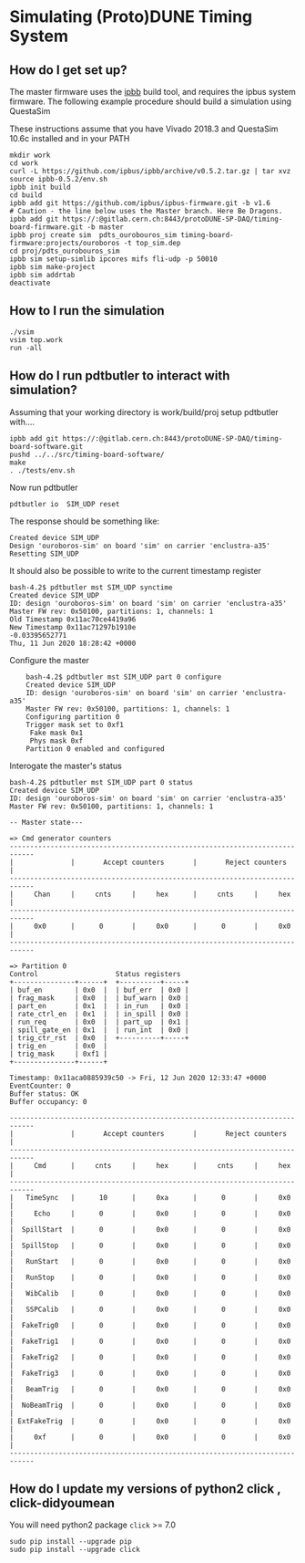 # Simulating (Proto)DUNE Timing System

## How do I get set up? ##

The master firmware uses the [ipbb](https://github.com/ipbus/ipbb) build tool, and requires the ipbus system firmware.
The following example procedure should build a simulation using QuestaSim

These instructions assume that you have Vivado 2018.3 and QuestaSim 10.6c installed and in your PATH

	mkdir work
	cd work
	curl -L https://github.com/ipbus/ipbb/archive/v0.5.2.tar.gz | tar xvz
	source ipbb-0.5.2/env.sh 
	ipbb init build
	cd build
	ipbb add git https://github.com/ipbus/ipbus-firmware.git -b v1.6
	# Caution - the line below uses the Master branch. Here Be Dragons.
	ipbb add git https://:@gitlab.cern.ch:8443/protoDUNE-SP-DAQ/timing-board-firmware.git -b master 
	ipbb proj create sim  pdts_ourobouros_sim timing-board-firmware:projects/ouroboros -t top_sim.dep
	cd proj/pdts_ourobouros_sim 
	ipbb sim setup-simlib ipcores mifs fli-udp -p 50010
	ipbb sim make-project
	ipbb sim addrtab
	deactivate

## How to I run the simulation ##


	./vsim
	vsim top.work
	run -all

## How do I run pdtbutler to interact with simulation?

Assuming that your working directory is work/build/proj setup pdtbutler with....

	ipbb add git https://:@gitlab.cern.ch:8443/protoDUNE-SP-DAQ/timing-board-software.git
	pushd ../../src/timing-board-software/
	make
	. ./tests/env.sh

Now run pdtbutler 

	pdtbutler io  SIM_UDP reset

The response should be something like:

	Created device SIM_UDP
	Design 'ouroboros-sim' on board 'sim' on carrier 'enclustra-a35'
	Resetting SIM_UDP

It should also be possible to write to the current timestamp register

	bash-4.2$ pdtbutler mst SIM_UDP synctime 
	Created device SIM_UDP
	ID: design 'ouroboros-sim' on board 'sim' on carrier 'enclustra-a35'
	Master FW rev: 0x50100, partitions: 1, channels: 1
	Old Timestamp 0x11ac70ce4419a96
	New Timestamp 0x11ac71297b1910e
	-0.03395652771
	Thu, 11 Jun 2020 18:28:42 +0000

Configure the master

```
	bash-4.2$ pdtbutler mst SIM_UDP part 0 configure
	Created device SIM_UDP
	ID: design 'ouroboros-sim' on board 'sim' on carrier 'enclustra-a35'
	Master FW rev: 0x50100, partitions: 1, channels: 1
	Configuring partition 0
	Trigger mask set to 0xf1
 	 Fake mask 0x1
 	 Phys mask 0xf
	Partition 0 enabled and configured
```
Interogate the master's status


```
bash-4.2$ pdtbutler mst SIM_UDP part 0 status
Created device SIM_UDP
ID: design 'ouroboros-sim' on board 'sim' on carrier 'enclustra-a35'
Master FW rev: 0x50100, partitions: 1, channels: 1

-- Master state---

=> Cmd generator counters
----------------------------------------------------------------------------
|              |       Accept counters       |       Reject counters       |
----------------------------------------------------------------------------
|     Chan     |     cnts     |     hex      |     cnts     |     hex      |
----------------------------------------------------------------------------
|     0x0      |      0       |     0x0      |      0       |     0x0      |
----------------------------------------------------------------------------

=> Partition 0
Control                   Status registers  
+---------------+------+  +----------+-----+
| buf_en        | 0x0  |  | buf_err  | 0x0 |
| frag_mask     | 0x0  |  | buf_warn | 0x0 |
| part_en       | 0x1  |  | in_run   | 0x0 |
| rate_ctrl_en  | 0x1  |  | in_spill | 0x0 |
| run_req       | 0x0  |  | part_up  | 0x1 |
| spill_gate_en | 0x1  |  | run_int  | 0x0 |
| trig_ctr_rst  | 0x0  |  +----------+-----+
| trig_en       | 0x0  |                    
| trig_mask     | 0xf1 |                    
+---------------+------+                    

Timestamp: 0x11aca0885939c50 -> Fri, 12 Jun 2020 12:33:47 +0000
EventCounter: 0
Buffer status: OK
Buffer occupancy: 0

----------------------------------------------------------------------------
|              |       Accept counters       |       Reject counters       |
----------------------------------------------------------------------------
|     Cmd      |     cnts     |     hex      |     cnts     |     hex      |
----------------------------------------------------------------------------
|   TimeSync   |      10      |     0xa      |      0       |     0x0      |
|     Echo     |      0       |     0x0      |      0       |     0x0      |
|  SpillStart  |      0       |     0x0      |      0       |     0x0      |
|  SpillStop   |      0       |     0x0      |      0       |     0x0      |
|   RunStart   |      0       |     0x0      |      0       |     0x0      |
|   RunStop    |      0       |     0x0      |      0       |     0x0      |
|   WibCalib   |      0       |     0x0      |      0       |     0x0      |
|   SSPCalib   |      0       |     0x0      |      0       |     0x0      |
|  FakeTrig0   |      0       |     0x0      |      0       |     0x0      |
|  FakeTrig1   |      0       |     0x0      |      0       |     0x0      |
|  FakeTrig2   |      0       |     0x0      |      0       |     0x0      |
|  FakeTrig3   |      0       |     0x0      |      0       |     0x0      |
|   BeamTrig   |      0       |     0x0      |      0       |     0x0      |
|  NoBeamTrig  |      0       |     0x0      |      0       |     0x0      |
| ExtFakeTrig  |      0       |     0x0      |      0       |     0x0      |
|     0xf      |      0       |     0x0      |      0       |     0x0      |
----------------------------------------------------------------------------
```


## How do I update my versions of python2 click , click-didyoumean

You will need python2 package `click` >= 7.0

	sudo pip install --upgrade pip
	sudo pip install --upgrade click
